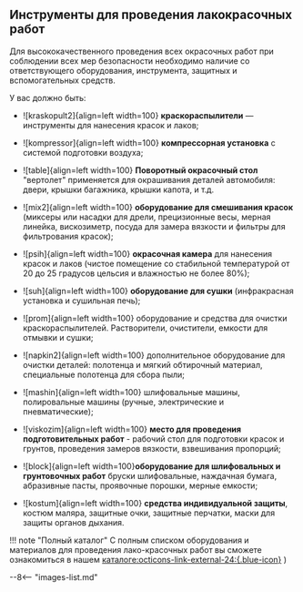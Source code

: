 ## Инструменты для проведения лакокрасочных работ
Для высококачественного проведения всех окрасочных работ при соблюдении всех мер безопасности необходимо наличие со ответствующего оборудования, инструмента, защитных и вспомогательных средств. 

У вас должно быть: 

<div class="grid cards" markdown>

- ![kraskopult2]{align=left width=100} __краскораспылители__ — инструменты для нанесения красок и лаков; 

- ![kompressor]{align=left width=100} __компрессорная установка__ с системой подготовки воздуха; 

- ![table]{align=left width=100} __Поворотный окрасочный стол__ "вертолет" применяется для окрашивания деталей автомобиля: двери, крышки багажника, крышки капота, и т.д. 

- ![mix2]{align=left width=100} __оборудование для смешивания красок__ (миксеры или насадки для дрели, прецизионные весы, мерная линейка, вискозиметр, посуда для замера вязкости и фильтры для фильтрования красок);

- ![psih]{align=left width=100} __окрасочная камера__ для нанесения красок и лаков (чистое помещение со стабильной температурой от 20 до 25 градусов цельсия и влажностью не более 80%); 

- ![suh]{align=left width=100} __оборудование для сушки__ (инфракрасная установка и сушильная печь); 

- ![prom]{align=left width=100} оборудование и средства для очистки краскораспылителей. Растворители, очистители, емкости для отмывки и сушки; 

- ![napkin2]{align=left width=100} дополнительное оборудование для очистки деталей: полотенца и мягкий обтирочный материал, специальные полотенца для сбора пыли; 

- ![mashin]{align=left width=100} шлифовальные машины, полировальные машины (ручные, электрические и пневматические); 

- ![viskozim]{align=left width=100} __место для проведения подготовительных работ__ - рабочий стол для подготовки красок и грунтов, проведения замеров вязкости, взвешивания пропорций; 

- ![block]{align=left width=100}__оборудование для шлифовальных и грунтовочных работ__  бруски шлифовальные, наждачная бумага, абразивные пасты, проявочные порошки, мерные емкости; 

- ![kostum]{align=left width=100} __средства индивидуальной защиты__, костюм маляра, защитные очки, защитные перчатки, маски для защиты органов дыхания.
</div>

!!! note "Полный каталог" 
	С полным списком оборудования и материалов для проведения лако-красочных работ вы сможете ознакомиться в нашем  [каталоге:octicons-link-external-24:{.blue-icon}](https://autolevel.pro/catalog/) )

--8<-- "images-list.md"
